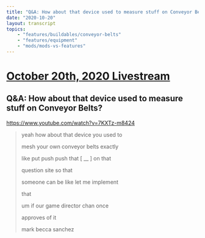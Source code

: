 ```yaml
---
title: "Q&A: How about that device used to measure stuff on Conveyor Belts?"
date: "2020-10-20"
layout: transcript
topics:
    - "features/buildables/conveyor-belts"
    - "features/equipment"
    - "mods/mods-vs-features"
---
```

# [October 20th, 2020 Livestream](../2020-10-20.md)
## Q&A: How about that device used to measure stuff on Conveyor Belts?
https://www.youtube.com/watch?v=7KXTz-m8424
> yeah how about that device you used to
> 
> mesh your own conveyor belts exactly
> 
> like put push push that [ __ ] on that
> 
> question site so that
> 
> someone can be like let me implement
> 
> that
> 
> um if our game director chan once
> 
> approves of it
> 
> mark becca sanchez
> 
